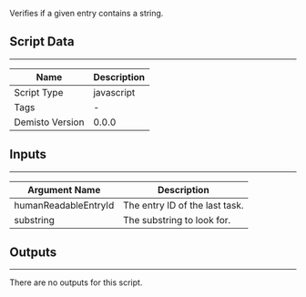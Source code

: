 Verifies if a given entry contains a string.
## Script Data
---

| **Name** | **Description** |
| --- | --- |
| Script Type | javascript |
| Tags | - |
| Demisto Version | 0.0.0 |

## Inputs
---

| **Argument Name** | **Description** |
| --- | --- |
| humanReadableEntryId | The entry ID of the last task. |
| substring | The substring to look for. |

## Outputs
---
There are no outputs for this script.

